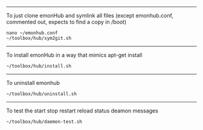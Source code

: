 --------------------
    
To just clone emonHub and symlink all files (except emonhub.conf, commented out, expects to find a copy in /boot)

    nano ~/emonhub.conf
    ~/toolbox/hub/sym2git.sh

----------------------
    
To install emonHub in a way that mimics apt-get install
    
    ~/toolbox/hub/install.sh

-----------------------

To uninstall emonhub

    ~/toolbox/hub/uninstall.sh
    
-------------------------------    
    
To test the start stop restart reload status deamon messages

    ~/toolbox/hub/daemon-test.sh
